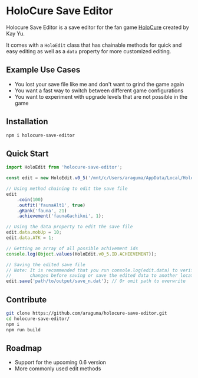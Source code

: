 # HoloCure Save Editor

Holocure Save Editor is a save editor for the fan game [HoloCure](https://kay-yu.itch.io/holocure) created by Kay Yu.

It comes with a `HoloEdit` class that has chainable methods for quick and easy editing as well as a `data` property for more customized editing.

## Example Use Cases

- You lost your save file like me and don't want to grind the game again
- You want a fast way to switch between different game configurations
- You want to experiment with upgrade levels that are not possible in the game

## Installation

```bash
npm i holocure-save-editor
```

## Quick Start

```typescript
import HoloEdit from 'holocure-save-editor';

const edit = new HoloEdit.v0_5('/mnt/c/Users/araguma/AppData/Local/Holocure/save_n.dat');

// Using method chaining to edit the save file
edit
    .coin(100)
    .outfit('faunaAlt1', true)
    .gRank('fauna', 21)
    .achievement('faunaGachikoi', 1);

// Using the data property to edit the save file
edit.data.mobUp = 10;
edit.data.ATK = 1;

// Getting an array of all possible achivement ids
console.log(Object.values(HoloEdit.v0_5.ID.ACHIEVEMENT));

// Saving the edited save file
// Note: It is recommended that you run console.log(edit.data) to verify the
//       changes before saving or save the edited data to another location
edit.save('path/to/output/save_n.dat'); // Or omit path to overwrite
```

## Contribute

```bash
git clone https://github.com/araguma/holocure-save-editor.git
cd holocure-save-editor/
npm i
npm run build
```

## Roadmap

- Support for the upcoming 0.6 version
- More commonly used edit methods